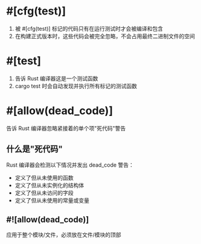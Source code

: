 # #[cfg(test)]
1. 被 #[cfg(test)] 标记的代码只有在运行测试时才会被编译和包含
2. 在构建正式版本时，这些代码会被完全忽略，不会占用最终二进制文件的空间


# #[test]
1. 告诉 Rust 编译器这是一个测试函数
2. cargo test 时会自动发现并执行所有标记的测试函数


# #[allow(dead_code)] 
告诉 Rust 编译器忽略紧接着的单个项"死代码"警告

## 什么是"死代码"
Rust 编译器会检测以下情况并发出 dead_code 警告：
- 定义了但从未使用的函数
- 定义了但从未实例化的结构体
- 定义了但从未访问的字段
- 定义了但从未使用的常量或变量


##  #![allow(dead_code)] 
应用于整个模块/文件，必须放在文件/模块的顶部